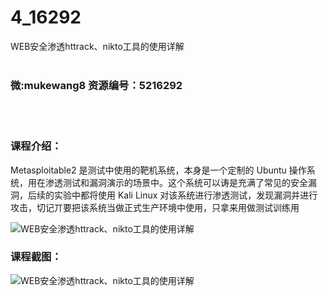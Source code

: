 # 4_16292
WEB安全渗透httrack、nikto工具的使用详解
<br/></br>
<h3>微:mukewang8 资源编号：5216292</h3>
<br/></br>
<h3>课程介绍：</h3>
<p>Metasploitable2 是测试中使用的靶机系统，本身是一个定制的 Ubuntu 操作系统，用在渗透测试和漏洞演示的场景中。这个系统可以诪是充满了常见的安全漏洞，后续的实验中都将使用 Kali Linux 对该系统进行渗透测试，发现漏洞并进行攻击，切记丌要把该系统当做正式生产环境中使用，只拿来用做测试训练用</p>
<p><img src="https://www.ko996.com/wp-content/uploads/img/2020/11/1-74.png" alt="WEB安全渗透httrack、nikto工具的使用详解"></p>
<div class="info-desc">
<h3>课程截图：</h3>
<p><img src="https://www.ko996.com/wp-content/uploads/img/2020/11/2-73.png" alt="WEB安全渗透httrack、nikto工具的使用详解"></p>


			
</div>
